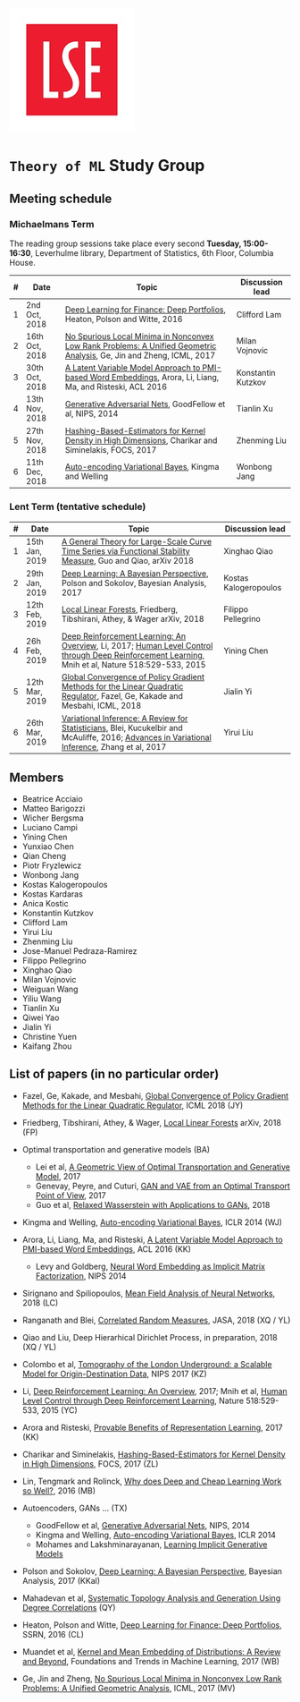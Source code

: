 ![LSE](lse-logo.jpg)

# `Theory of ML` Study Group

## Meeting schedule

### Michaelmans Term

The reading group sessions take place every second **Tuesday, 15:00-16:30**, Leverhulme library, Department of Statistics, 6th Floor, Columbia House.

| # | Date                      | Topic                                                             | Discussion lead |
|---|---------------------------|-------------------------------------------------------------------|-----------------|
| 1 | 2nd Oct, 2018         |  [Deep Learning for Finance: Deep Portfolios](https://papers.ssrn.com/sol3/papers.cfm?abstract_id=2838013), Heaton, Polson and Witte, 2016                                                | Clifford Lam    |
| 2 | 16th Oct, 2018        |  [No Spurious Local Minima in Nonconvex Low Rank Problems: A Unified Geometric Analysis](http://proceedings.mlr.press/v70/ge17a/ge17a-supp.pdf), Ge, Jin and Zheng, ICML, 2017                                                         | Milan Vojnovic |
| 3 | 30th Oct, 2018        |  [A Latent Variable Model Approach to PMI-based Word Embeddings](https://transacl.org/ojs/index.php/tacl/article/view/742), Arora, Li, Liang, Ma, and Risteski, ACL 2016                                                                                  | Konstantin Kutzkov    |
| 4 | 13th Nov, 2018       |  [Generative Adversarial Nets](https://papers.nips.cc/paper/5423-generative-adversarial-nets.pdf), GoodFellow et al, NIPS, 2014                                                             | Tianlin Xu          |
| 5 | 27th Nov, 2018       |  [Hashing-Based-Estimators for Kernel Density in High Dimensions](http://ieee-focs.org/FOCS-2017-Papers/3464b032.pdf), Charikar and Siminelakis, FOCS, 2017                                                                | Zhenming Liu        |
| 6 | 11th Dec, 2018       | [Auto-encoding Variational Bayes](https://arxiv.org/abs/1312.6114), Kingma and Welling | Wonbong Jang |

### Lent Term (tentative schedule)

| # | Date                      | Topic                                                             | Discussion lead |
|---|---------------------------|-------------------------------------------------------------------|-----------------|
| 1 | 15th Jan, 2019    | [A General Theory for Large-Scale Curve Time Series via Functional Stability Measure](https://arxiv.org/abs/1812.07619), Guo and Qiao, arXiv 2018                                     | Xinghao Qiao        |
| 2 | 29th Jan, 2019        |  [Deep Learning: A Bayesian Perspective](https://projecteuclid.org/euclid.ba/1510801992), Polson and Sokolov, Bayesian Analysis, 2017                                                         | Kostas Kalogeropoulos |
| 3 | 12th Feb, 2019        | [Local Linear Forests](https://arxiv.org/abs/1807.11408), Friedberg, Tibshirani, Athey, & Wager arXiv, 2018                                                                                   | Filippo Pellegrino  |
| 4 | 26h Feb, 2019         | [Deep Reinforcement Learning: An Overview](https://arxiv.org/pdf/1701.07274.pdf), Li, 2017; [Human Level Control through Deep Reinforcement Learning](https://www.nature.com/articles/nature14236), Mnih et al,  Nature 518:529-533, 2015                 | Yining Chen          |
| 5 | 12th Mar, 2019        | [Global Convergence of Policy Gradient Methods for the Linear Quadratic Regulator](http://proceedings.mlr.press/v80/fazel18a/fazel18a.pdf), Fazel, Ge, Kakade and Mesbahi, ICML, 2018 | Jialin Yi |
| 6 | 26th Mar, 2019        | [Variational Inference: A Review for Statisticians](https://arxiv.org/abs/1601.00670), Blei, Kucukelbir and McAuliffe, 2016; [Advances in Variational Inference](https://arxiv.org/abs/1711.05597), Zhang et al, 2017 | Yirui Liu |




## Members

* Beatrice Acciaio
* Matteo Barigozzi
* Wicher Bergsma
* Luciano Campi
* Yining Chen
* Yunxiao Chen
* Qian Cheng
* Piotr Fryzlewicz
* Wonbong Jang
* Kostas Kalogeropoulos
* Kostas Kardaras
* Anica Kostic
* Konstantin Kutzkov
* Clifford Lam
* Yirui Liu
* Zhenming Liu
* Jose-Manuel Pedraza-Ramirez
* Filippo Pellegrino
* Xinghao Qiao
* Milan Vojnovic
* Weiguan Wang
* Yiliu Wang
* Tianlin Xu
* Qiwei Yao
* Jialin Yi
* Christine Yuen
* Kaifang Zhou

## List of papers (in no particular order)

* Fazel, Ge, Kakade, and Mesbahi, [Global Convergence of Policy Gradient Methods for the Linear Quadratic Regulator](http://proceedings.mlr.press/v80/fazel18a/fazel18a.pdf), ICML 2018 (JY)

* Friedberg, Tibshirani, Athey, & Wager, [Local Linear Forests](https://arxiv.org/abs/1807.11408) arXiv, 2018 (FP)

* Optimal transportation and generative models (BA)
   * Lei et al, [A Geometric View of Optimal Transportation and Generative Model](https://arxiv.org/abs/1710.05488), 2017
   * Genevay, Peyre, and Cuturi, [GAN and VAE from an Optimal Transport Point of View](https://arxiv.org/abs/1706.01807), 2017
   * Guo et al, [Relaxed Wasserstein with Applications to GANs](https://arxiv.org/abs/1705.07164), 2018

* Kingma and Welling, [Auto-encoding Variational Bayes](https://arxiv.org/abs/1312.6114), ICLR 2014 (WJ)

* Arora, Li, Liang, Ma, and Risteski, [A Latent Variable Model Approach to PMI-based Word Embeddings](https://transacl.org/ojs/index.php/tacl/article/view/742), ACL 2016 (KK)
   * Levy and Goldberg, [Neural Word Embedding
as Implicit Matrix Factorization](https://papers.nips.cc/paper/5477-neural-word-embedding-as-implicit-matrix-factorization.pdf), NIPS 2014 

* Sirignano and Spiliopoulos, [Mean Field Analysis of Neural Networks](https://arxiv.org/abs/1805.01053), 2018 (LC)

* Ranganath and Blei, [Correlated Random Measures](https://www.tandfonline.com/doi/full/10.1080/01621459.2016.1260468), JASA, 2018 (XQ / YL)

* Qiao and Liu, Deep Hierarhical Dirichlet Process, in preparation, 2018 (XQ / YL)

* Colombo et al, [Tomography of the London Underground: a Scalable Model for Origin-Destination Data](https://papers.nips.cc/paper/6899-tomography-of-the-london-underground-a-scalable-model-for-origin-destination-data), NIPS 2017 (KZ)

* Li, [Deep Reinforcement Learning: An Overview](https://arxiv.org/pdf/1701.07274.pdf), 2017; Mnih et al, [Human Level Control through Deep Reinforcement Learning](https://www.nature.com/articles/nature14236), Nature 518:529-533, 2015 (YC)

* Arora and Risteski, [Provable Benefits of Representation Learning](https://arxiv.org/pdf/1706.04601.pdf), 2017 (KK)

* Charikar and Siminelakis, [Hashing-Based-Estimators for Kernel Density in High Dimensions](http://ieee-focs.org/FOCS-2017-Papers/3464b032.pdf), FOCS, 2017 (ZL)

* Lin, Tengmark and Rolinck, [
Why does Deep and Cheap Learning Work so Well?](https://arxiv.org/abs/1608.08225), 2016 (MB)

* Autoencoders, GANs ... (TX)
   * GoodFellow et al, [Generative Adversarial Nets](https://papers.nips.cc/paper/5423-generative-adversarial-nets.pdf), NIPS, 2014 
   * Kingma and Welling, [Auto-encoding Variational Bayes](https://arxiv.org/abs/1312.6114), ICLR 2014
   * Mohames and Lakshminarayanan, [Learning Implicit Generative Models](https://arxiv.org/abs/1610.03483)

* Polson and Sokolov, [Deep Learning: A Bayesian Perspective](https://projecteuclid.org/euclid.ba/1510801992), Bayesian Analysis, 2017 (KKal)

* Mahadevan et al, [Systematic Topology Analysis and Generation
Using Degree Correlations](http://www.sysnet.ucsd.edu/~pmahadevan/publications/degcor-sigcomm06.pdf) (QY)

* Heaton, Polson and Witte, [Deep Learning for Finance: Deep Portfolios](https://papers.ssrn.com/sol3/papers.cfm?abstract_id=2838013), SSRN, 2016 (CL)

* Muandet et al, [Kernel and Mean Embedding of Distributions: A Review and Beyond](https://arxiv.org/abs/1605.09522), Foundations and Trends in Machine Learning, 2017 (WB)

* Ge, Jin and Zheng, [No Spurious Local Minima in Nonconvex Low Rank Problems: A Unified Geometric Analysis](http://proceedings.mlr.press/v70/ge17a/ge17a-supp.pdf), ICML, 2017 (MV)
